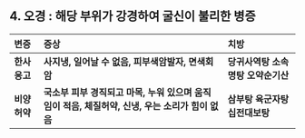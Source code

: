 ## 4. 오경 : 해당 부위가 강경하여 굴신이 불리한 병증

| 변증 | 증상 | 치방 |
| :--- | :--- | :--- |
| **한사응고** | **사지냉, 일어날 수 없음, 피부색암발자, 면색회암** | **당귀사역탕 소속명탕 오약순기산** |
| **비양허약** | **국소부 피부 경직되고 마목, 누워 있으며 움직임이 적음, 체질허약, 신냉, 우는 소리가 힘이 없음** | **삼부탕 육군자탕 십전대보탕** |
